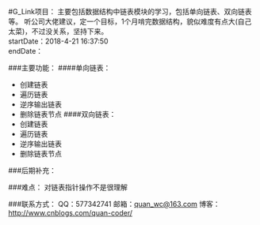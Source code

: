 #G_Link项目：
    主要包括数据结构中链表模块的学习，包括单向链表、双向链表等。
    听公司大佬建议，定一个目标，1个月啃完数据结构，貌似难度有点大(自己太菜)，不过没关系，坚持下来。  
startDate：2018-4-21 16:37:50<br/>
endDate：

###主要功能：
####单向链表：
- 创建链表
- 遍历链表
- 逆序输出链表
- 删除链表节点
####双向链表：
- 创建链表
- 遍历链表
- 逆序输出链表
- 删除链表节点



###后期补充：


###难点：
    对链表指针操作不是很理解

###联系方式：
    QQ：577342741
    邮箱：quan_wc@163.com
    博客：http://www.cnblogs.com/quan-coder/
    


